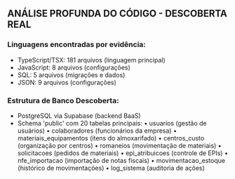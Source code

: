 ## ANÁLISE PROFUNDA DO CÓDIGO - DESCOBERTA REAL
### Linguagens encontradas por evidência:
- TypeScript/TSX: 181 arquivos (linguagem principal)
- JavaScript: 8 arquivos (configurações)
- SQL: 5 arquivos (migrações e dados)
- JSON: 9 arquivos (configurações)

### Estrutura de Banco Descoberta:
- PostgreSQL via Supabase (backend BaaS)
- Schema 'public' com 20 tabelas principais:
  • usuarios (gestão de usuários)
  • colaboradores (funcionários da empresa)
  • materiais_equipamentos (itens do almoxarifado)
  • centros_custo (organização por centros)
  • romaneios (movimentação de materiais)
  • solicitacoes (pedidos de materiais)
  • epi_atribuicoes (controle de EPIs)
  • nfe_importacao (importação de notas fiscais)
  • movimentacao_estoque (histórico de movimentações)
  • log_sistema (auditoria de ações)
